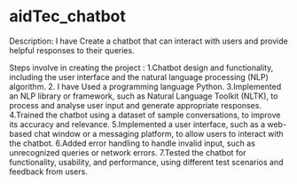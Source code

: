 # aidTec_chatbot
Description: I have Create a chatbot that can interact with users and provide helpful responses to their queries.

Steps involve in creating the project :
1.Chatbot design and functionality, including the user interface and the natural language processing (NLP) algorithm.
2. I have Used a programming language Python.
3.Implemented an NLP library or framework, such as Natural Language Toolkit (NLTK), to process and analyse user input and generate appropriate responses.
4.Trained the chatbot using a dataset of sample conversations, to improve its accuracy and relevance.
5.Implemented a user interface, such as a web-based chat window or a messaging platform, to allow users to interact with the chatbot.
6.Added error handling to handle invalid input, such as unrecognized queries or network errors.
7.Tested the chatbot for functionality, usability, and performance, using different test scenarios and feedback from users.

